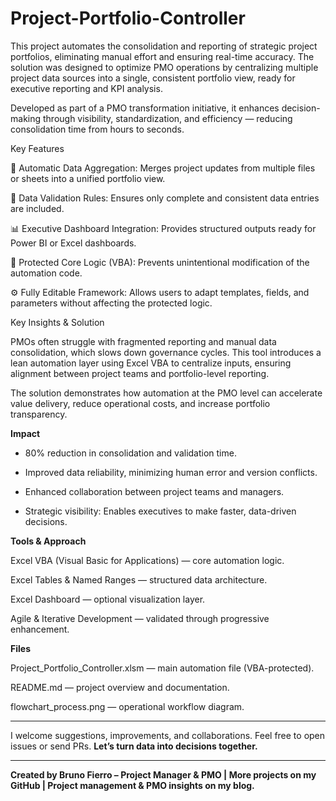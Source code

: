 # Project-Portfolio-Controller
This project automates the consolidation and reporting of strategic project portfolios, eliminating manual effort and ensuring real-time accuracy.
The solution was designed to optimize PMO operations by centralizing multiple project data sources into a single, consistent portfolio view, ready for executive reporting and KPI analysis.

Developed as part of a PMO transformation initiative, it enhances decision-making through visibility, standardization, and efficiency — reducing consolidation time from hours to seconds.

Key Features

🔄 Automatic Data Aggregation: Merges project updates from multiple files or sheets into a unified portfolio view.

🧩 Data Validation Rules: Ensures only complete and consistent data entries are included.

📊 Executive Dashboard Integration: Provides structured outputs ready for Power BI or Excel dashboards.

🔐 Protected Core Logic (VBA): Prevents unintentional modification of the automation code.

⚙️ Fully Editable Framework: Allows users to adapt templates, fields, and parameters without affecting the protected logic.

Key Insights & Solution

PMOs often struggle with fragmented reporting and manual data consolidation, which slows down governance cycles.
This tool introduces a lean automation layer using Excel VBA to centralize inputs, ensuring alignment between project teams and portfolio-level reporting.

The solution demonstrates how automation at the PMO level can accelerate value delivery, reduce operational costs, and increase portfolio transparency.

**Impact**

- 80% reduction in consolidation and validation time.

- Improved data reliability, minimizing human error and version conflicts.

- Enhanced collaboration between project teams and managers.

- Strategic visibility: Enables executives to make faster, data-driven decisions.

**Tools & Approach**

Excel VBA (Visual Basic for Applications) — core automation logic.

Excel Tables & Named Ranges — structured data architecture.

Excel Dashboard — optional visualization layer.

Agile & Iterative Development — validated through progressive enhancement.

**Files**

Project_Portfolio_Controller.xlsm — main automation file (VBA-protected).

README.md — project overview and documentation.

flowchart_process.png — operational workflow diagram.

_______________________________________________________________________________________________

I welcome suggestions, improvements, and collaborations. Feel free to open issues or send PRs.
**Let’s turn data into decisions together.**
_______________________________________________________________________________________________
**Created by Bruno Fierro – Project Manager & PMO | More projects on my GitHub | Project management & PMO insights on my blog.**
